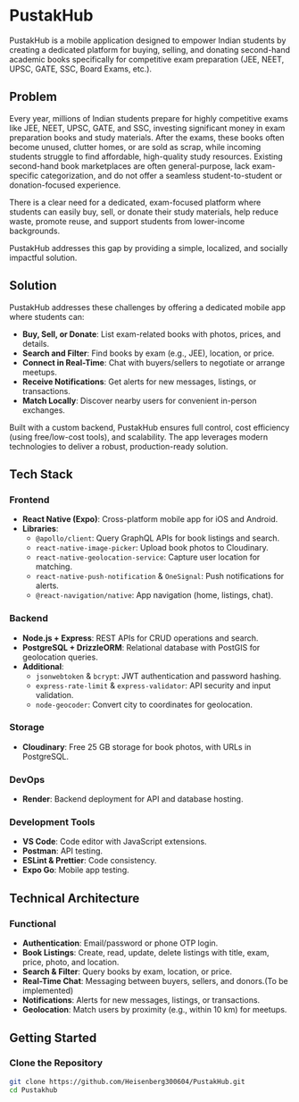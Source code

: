 # PustakHub

PustakHub is a mobile application designed to empower Indian students by creating a dedicated platform for buying, selling, and donating second-hand academic books specifically for competitive exam preparation (JEE, NEET, UPSC, GATE, SSC, Board Exams, etc.).

## Problem

Every year, millions of Indian students prepare for highly competitive exams like JEE, NEET, UPSC, GATE, and SSC, investing significant money in exam preparation books and study materials. After the exams, these books often become unused, clutter homes, or are sold as scrap, while incoming students struggle to find affordable, high-quality study resources. Existing second-hand book marketplaces are often general-purpose, lack exam-specific categorization, and do not offer a seamless student-to-student or donation-focused experience.

There is a clear need for a dedicated, exam-focused platform where students can easily buy, sell, or donate their study materials, help reduce waste, promote reuse, and support students from lower-income backgrounds.

PustakHub addresses this gap by providing a simple, localized, and socially impactful solution.

## Solution

PustakHub addresses these challenges by offering a dedicated mobile app where students can:

- **Buy, Sell, or Donate**: List exam-related books with photos, prices, and details.
- **Search and Filter**: Find books by exam (e.g., JEE), location, or price.
- **Connect in Real-Time**: Chat with buyers/sellers to negotiate or arrange meetups.
- **Receive Notifications**: Get alerts for new messages, listings, or transactions.
- **Match Locally**: Discover nearby users for convenient in-person exchanges.

Built with a custom backend, PustakHub ensures full control, cost efficiency (using free/low-cost tools), and scalability. The app leverages modern technologies to deliver a robust, production-ready solution.

## Tech Stack

### Frontend
- **React Native (Expo)**: Cross-platform mobile app for iOS and Android.
- **Libraries**:
  - `@apollo/client`: Query GraphQL APIs for book listings and search.
  - `react-native-image-picker`: Upload book photos to Cloudinary.
  - `react-native-geolocation-service`: Capture user location for matching.
  - `react-native-push-notification` & `OneSignal`: Push notifications for alerts.
  - `@react-navigation/native`: App navigation (home, listings, chat).

### Backend
- **Node.js + Express**: REST APIs for CRUD operations and search.
- **PostgreSQL + DrizzleORM**: Relational database with PostGIS for geolocation queries.
- **Additional**:
  - `jsonwebtoken` & `bcrypt`: JWT authentication and password hashing.
  - `express-rate-limit` & `express-validator`: API security and input validation.
  - `node-geocoder`: Convert city to coordinates for geolocation.

### Storage
- **Cloudinary**: Free 25 GB storage for book photos, with URLs in PostgreSQL.

### DevOps
- **Render**: Backend deployment for API and database hosting.

### Development Tools
- **VS Code**: Code editor with JavaScript extensions.
- **Postman**: API testing.
- **ESLint & Prettier**: Code consistency.
- **Expo Go**: Mobile app testing.

## Technical Architecture
<!-- ![PustakHub Architecture Diagram](./Architecture.png) -->

### Functional
- **Authentication**: Email/password or phone OTP login.
- **Book Listings**: Create, read, update, delete listings with title, exam, price, photo, and location.
- **Search & Filter**: Query books by exam, location, or price.
- **Real-Time Chat**: Messaging between buyers, sellers, and donors.(To be implemented)
- **Notifications**: Alerts for new messages, listings, or transactions.
- **Geolocation**: Match users by proximity (e.g., within 10 km) for meetups.


## Getting Started

### Clone the Repository
```bash
git clone https://github.com/Heisenberg300604/PustakHub.git
cd Pustakhub